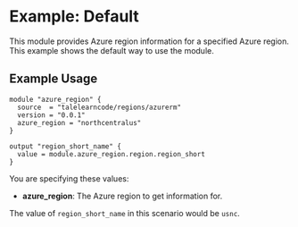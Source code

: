 # Example: Default

This module provides Azure region information for a specified Azure region.  This example shows the default way to use the module.

## Example Usage

```hcl
module "azure_region" {
  source  = "talelearncode/regions/azurerm"
  version = "0.0.1"
  azure_region = "northcentralus"
}

output "region_short_name" {
  value = module.azure_region.region.region_short
}
```

You are specifying these values:

- **azure_region**: The Azure region to get information for.

The value of `region_short_name` in this scenario would be `usnc`.